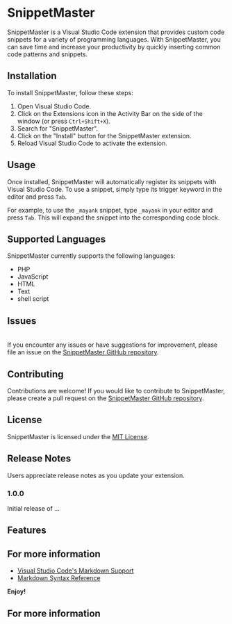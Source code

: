 # SnippetMaster

SnippetMaster is a Visual Studio Code extension that provides custom code snippets for a variety of programming languages. With SnippetMaster, you can save time and increase your productivity by quickly inserting common code patterns and snippets.

## Installation

To install SnippetMaster, follow these steps:

1. Open Visual Studio Code.
2. Click on the Extensions icon in the Activity Bar on the side of the window (or press `Ctrl+Shift+X`).
3. Search for "SnippetMaster".
4. Click on the "Install" button for the SnippetMaster extension.
5. Reload Visual Studio Code to activate the extension.

## Usage

Once installed, SnippetMaster will automatically register its snippets with Visual Studio Code. To use a snippet, simply type its trigger keyword in the editor and press `Tab`.

For example, to use the `_mayank` snippet, type `_mayank` in your editor and press `Tab`. This will expand the snippet into the corresponding code block.

## Supported Languages

SnippetMaster currently supports the following languages:

* PHP
* JavaScript
* HTML
* Text
* shell script

## Issues
\
If you encounter any issues or have suggestions for improvement, please file an issue on the [SnippetMaster GitHub repository](https://github.com/msrajawat298/SnippetMaster/issues).

## Contributing

Contributions are welcome! If you would like to contribute to SnippetMaster, please create a pull request on the [SnippetMaster GitHub repository](https://github.com/msrajawat298/SnippetMaster/pulls).

## License

SnippetMaster is licensed under the [MIT License](https://github.com/msrajawat298/SnippetMaster/blob/main/LICENSE).

## Release Notes

Users appreciate release notes as you update your extension.

### 1.0.0

Initial release of ...

## Features

## For more information

* [Visual Studio Code's Markdown Support](http://code.visualstudio.com/docs/languages/markdown)
* [Markdown Syntax Reference](https://help.github.com/articles/markdown-basics/)

**Enjoy!**

## For more information
